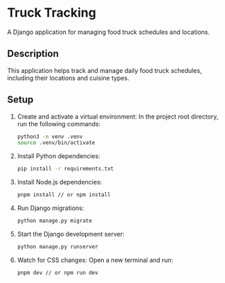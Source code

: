 
# Truck Tracking

A Django application for managing food truck schedules and locations.

## Description

This application helps track and manage daily food truck schedules, including their locations and cuisine types.

## Setup

1. Create and activate a virtual environment:
    In the project root directory, run the following commands:
    ```bash
    python3 -m venv .venv
    source .venv/bin/activate
    ```
2. Install Python dependencies:
    
    ```bash
    pip install -r requirements.txt
    ```
3. Install Node.js dependencies:
    
    ```bash
    pnpm install // or npm install
    ```
4. Run Django migrations:
    
    ```bash
    python manage.py migrate
    ```
5. Start the Django development server:
    
    ```bash
    python manage.py runserver
    ```
6. Watch for CSS changes:
    Open a new terminal and run:
    ```bash
    pnpm dev // or npm run dev
    ```
